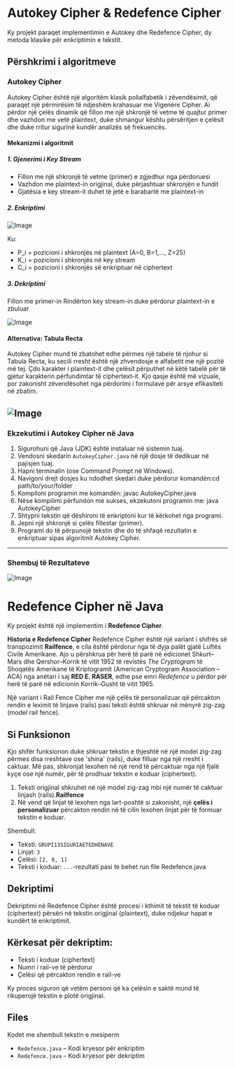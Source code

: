 # Autokey Cipher & Redefence Cipher
Ky projekt paraqet implementimin e Autokey dhe Redefence Cipher, dy metoda klasike për enkriptimin e tekstit. 

## Përshkrimi i algoritmeve
### Autokey Cipher
Autokey Cipher është një algoritëm klasik polialfabetik i zëvendësimit, që paraqet një përmirësim të ndjeshëm krahasuar me Vigenère Cipher. Ai përdor një çelës dinamik që fillon me një shkronjë të vetme të quajtur primer dhe vazhdon me vetë plaintext, duke shmangur kështu përsëritjen e çelësit dhe duke rritur sigurinë kundër analizës së frekuencës.
#### Mekanizmi i algoritmit
##### 1. Gjenerimi i Key Stream
* Fillon me një shkronjë të vetme (primer) e zgjedhur nga përdoruesi
* Vazhdon me plaintext-in origjinal, duke përjashtuar shkronjën e fundit
* Gjatësia e key stream-it duhet të jetë e barabartë me plaintext-in
##### 2. Enkriptimi

![Image](https://github.com/user-attachments/assets/0e03e578-dee7-45a9-a6e8-e1f5def8cade)

Ku:
* P_i = pozicioni i shkronjës në plaintext (A=0, B=1,..., Z=25)
* K_i = pozicioni i shkronjës në key stream
* C_i = pozicioni i shkronjës së enkriptuar në ciphertext

##### 3. Dekriptimi
Fillon me primer-in
Rindërton key stream-in duke përdorur plaintext-in e zbuluar

![Image](https://github.com/user-attachments/assets/a91fe3c8-af95-45dc-b5e2-6a5a6ee8b4c8)

#### Alternativa: Tabula Recta
Autokey Cipher mund të zbatohet edhe përmes një tabele të njohur si Tabula Recta, ku secili rresht është një zhvendosje e alfabetit me një pozitë më tej. Çdo karakter i plaintext-it dhe çelësit përputhet në këtë tabelë për të gjetur karakterin përfundimtar të ciphertext-it. Kjo qasje është më vizuale, por zakonisht zëvendësohet nga përdorimi i formulave për arsye efikasiteti në zbatim.

![Image](https://github.com/user-attachments/assets/bed4907f-3377-4c2e-bb25-ccb245706e22)
---
### Ekzekutimi i Autokey Cipher në Java
1. Sigurohuni që Java (JDK) është instaluar në sistemin tuaj.
2. Vendosni skedarin `AutokeyCipher.java` në një dosje të dedikuar në pajisjen tuaj.
3. Hapni terminalin (ose Command Prompt në Windows).
4. Navigoni drejt dosjes ku ndodhet skedari duke përdorur komandën:cd path/to/your/folder
5. Kompiloni programin me komandën: javac AutokeyCipher.java
6. Nëse kompilimi përfundon me sukses, ekzekutoni programin me: java AutokeyCipher
7. Shtypni tekstin që dëshironi të enkriptoni kur të kërkohet nga programi.
8. Jepni një shkronjë si çelës fillestar (primer).
9. Programi do të përpunojë tekstin dhe do të shfaqë rezultatin e enkriptuar sipas algoritmit Autokey Cipher.
---
### Shembuj të Rezultateve
![Image](https://github.com/user-attachments/assets/1d004f2b-fa24-4693-9808-90b44d21eef7)




# Redefence Cipher në Java
Ky projekt është një implementim i **Redefence Cipher**. 

**Historia e Redefence Cipher**
Redefence Cipher është një variant i shifrës së transpozimit **Railfence**, e cila është përdorur nga të dyja palët gjatë Luftës Civile Amerikane. Ajo u përshkrua për herë të parë në edicionet Shkurt–Mars dhe Qershor–Korrik të vitit 1952 të revistës *The Cryptogram* të Shoqatës Amerikane të Kriptogramit (American Cryptogram Association – ACA) nga anëtari i saj **RED E. RASER**, edhe pse emri *Redefence* u përdor për herë të parë në edicionin Korrik–Gusht të vitit 1965.

Një variant i Rail Fence Cipher me një çelës të personalizuar që përcakton rendin e leximit të linjave (rails) pasi teksti është shkruar në mënyrë zig-zag (model rail fence).

## Si Funksionon
Kjo shifër funksionon duke shkruar tekstin e thjeshtë në një model zig-zag përmes disa rreshtave ose 'shina' (rails), duke filluar nga një rresht i caktuar. Më pas, shkronjat lexohen në një rend të përcaktuar nga një fjalë kyçe ose një numër, për të prodhuar tekstin e koduar (ciphertext).

1. Teksti origjinal shkruhet në një model zig-zag mbi një numër të caktuar linjash (rails).**Railfence**
2. Në vend që linjat të lexohen nga lart-poshtë si zakonisht, një **çelës i personalizuar** përcakton rendin në të cilin lexohen linjat për të formuar tekstin e koduar.

Shembull:
- Teksti: `GRUPI13SIGURIAETEDHENAVE`
- Linjat: `3`
- Çelësi: `[2, 0, 1]`
- Teksti i koduar: `...`-rezultati pasi te behet run file Redefence.java

## Dekriptimi

Dekriptimi në Redefence Cipher është procesi i kthimit të tekstit të koduar (ciphertext) përsëri në tekstin origjinal (plaintext), duke ndjekur hapat e kundërt të enkriptimit.

## Kërkesat për dekriptim:
- Teksti i koduar (ciphertext)
- Numri i rail-ve të përdorur
- Çelësi që përcakton rendin e rail-ve

Ky proces siguron që vetëm personi që ka çelësin e saktë mund të rikuperojë tekstin e plotë origjinal.

## Files
Kodet me shembull tekstin e mesiperm
- `Redefence.java` – Kodi kryesor për enkriptim 
- `Redefence.java` – Kodi kryesor për dekriptim 








